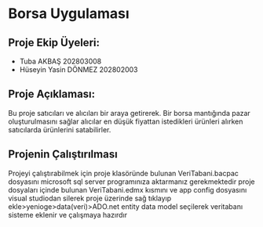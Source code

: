 # Borsa Uygulaması

## Proje Ekip Üyeleri:

* Tuba AKBAŞ                202803008
* Hüseyin Yasin DÖNMEZ      202802003


## Proje Açıklaması:

Bu proje satıcıları ve alıcıları bir araya getirerek. Bir borsa mantığında pazar oluşturulmasını sağlar alıcılar en düşük fiyattan istedikleri ürünleri alırken satıcılarda ürünlerini satabilirler.

## Projenin  Çalıştırılması

Projeyi çalıştırabilmek için proje klasöründe bulunan
VeriTabani.bacpac dosyasını microsoft sql server programınıza aktarmanız gerekmektedir
proje dosyaları içinde bulunan VeriTabani.edmx kısmını ve app config dosyasını visual studiodan silerek 
proje üzerinde sağ tıklayıp ekle>yenioge>data(veri)>ADO.net entity data model seçilerek veritabanı sisteme eklenir ve çalışmaya hazırdır
